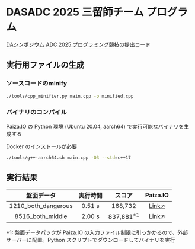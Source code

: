 # DASADC 2025 三留師チーム プログラム
[DAシンポジウム ADC 2025 プログラミング競技](https://dasadc.github.io/adc2025/programming.html)の提出コード

## 実行用ファイルの生成
### ソースコードのminify
```bash
./tools/cpp_minifier.py main.cpp -o minified.cpp
```

### バイナリのコンパイル
Paiza.IO の Python 環境 (Ubuntu 20.04, aarch64) で実行可能なバイナリを生成する

Docker のインストールが必要

```bash
./tools/g++-aarch64.sh main.cpp -O3 --std=c++17
```

## 実行結果
|盤面データ|実行時間|スコア|Paiza.IO|
|:-:|:-:|:-:|:-:|
|1210_both_dangerous|0.51 s|168,732|[Link↗](https://paiza.io/projects/4KNdhAuXG0btu4KtwJpgIQ)|
|8516_both_middle|2.00 s|837,881<sup>*1</sup>|[Link↗](https://paiza.io/projects/8tkIim70mUrI-UIyjmtlzQ)|

*1: 盤面データパックが Paiza.IO の入力ファイル制限に引っかかるので、外部サーバーに配置。Python スクリプトでダウンロードしてバイナリを実行